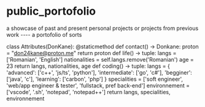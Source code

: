 # public_portofolio
a showcase of past and present personal projects or projects from previous work ---- a portofolio of sorts

class Attributes(DonKane):
	@staticmethod
	def contact() -> Donkane:
	    proton   = "don24kane@proton.me"
	    return proton
	def life() -> tuple:
		langs         = ['Romanian', 'English']
		nationalities = self.langs.remove('Romanian')
		age           = 23
		return langs, nationalities, age
	def coding() -> tuple:
		langs = {
			'advanced':   ['c++', 'js/ts', 'python'],
			'intermediate': ['go', 'c#'],
      'begginer': ['java', 'c'],
			'learning': ['carbon', 'php']
		}
		specialities  = ['soft engineer', 'web/app engineer & tester', 'fullstack, pref back-end']
		environnement = ['vscode', '.sh', 'notepad', 'notepad++']
		return langs, specialities, environnement
